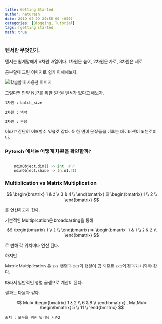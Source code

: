 ```yaml
---
title: Getting Started
author: naturesh
date: 2019-08-09 20:55:00 +0800
categories: [Blogging, Tutorial]
tags: [getting started]
math: true
---
```




### 텐서란 무엇인가.

텐서는 쉽게말해서 n차원 배열이다. 1차원은 높이, 2차원은 가로, 3차원은 세로

공부할때 그린 이미지로 쉽게 이해해보자.

![학습할때 사용한 이미지](/assets/img/posts/what-is-tensor.jpg)


그렇다면 만약 NLP를 위한 3차원 텐서가 있다고 해보자. 

`1차원 : batch_size`

`2차원 : 맥락`

`3차원 : 문장` 

이라고 간단히 이해할수 있을것 같다. 즉 한 면이 문장들을 이루는 데이터셋이
되는것이다. 


### Pytorch 에서는 어떻게 차원을 확인할까?
```python

    ndimObject.dim() -> int  # n
    ndinObject.shape -> (n,n1,n2)


```


### Multiplication vs Matrix Multiplication

$$
\begin{bmatrix} 
1 & 2 \\
3 & 4 \\
\end{bmatrix}
와
\begin{bmatrix} 
1 \\
2 \\
\end{bmatrix}
$$

를 연산하고자 한다. 

기본적인 Multiplication은 broadcasting을 통해 

$$
\begin{bmatrix} 
1 \\
2 \\
\end{bmatrix}
=>
\begin{bmatrix} 
1 & 1 \\
2 & 2 \\
\end{bmatrix}
$$

로 변해 각 위치마다 연산 된다. 

하지만 

Matrix Multiplication 은 
`2x2` 행렬과 `2x1`의 행렬이 곱 되므로 `2x1`의 결과가 나와야 한다.

따라서 일반적인 행렬 곱셈으로 계산이 된다.

결과는 다음과 같다.


$$
Mul=
\begin{bmatrix} 
1 & 2 \\
6 & 8 \\
\end{bmatrix}
,
MatMul=
\begin{bmatrix} 
5 \\
11 \\
\end{bmatrix}
$$

`출처 : 모두를 위한 딥러닝 시즌2`
